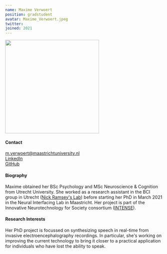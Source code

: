 ```yaml
---
name: Maxime Verwoert
position: gradstudent
avatar: Maxime_Verwoert.jpeg
twitter: 
joined: 2021
---
```


<img width="300" src="{{site.baseurl}}/images/people/{{page.avatar}}" data-action="zoom">

#### Contact
<i class="fa fa-envelope-o"></i> m.verwoert@maastrichtuniversity.nl <br>
<a href="https://www.linkedin.com/in/maxime-verwoert-756966105/"> <i class="fa fa-linkedin"></i> LinkedIn </a><br>
<a href="https://github.com/m-verwoert/"> <i class="fa fa-github"></i> GitHub </a><br>

#### Biography
Maxime obtained her BSc Psychology and MSc Neuroscience & Cognition from Utrecht University. She worked as a research assistant in the BCI group in Utrecht (<a href="https://www.nick-ramsey.eu/">Nick Ramsey's Lab</a>) before starting her PhD in March 2021 in the Neural Interfacing Lab in Maastricht. Her project is part of the Innovative Neurotechnology for Society consortium (<a href="https://intenseproject.eu/">INTENSE</a>).

#### Research Interests
Her PhD project is focussed on synthesizing speech in real-time from invasive electroencephalography recordings. In particular, she's working on improving the current technology to bring it closer to a practical application for individuals who have lost the ability to speak.


